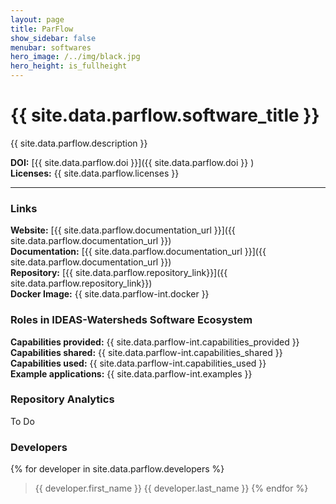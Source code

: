 ```yaml
---
layout: page
title: ParFlow
show_sidebar: false
menubar: softwares
hero_image: /../img/black.jpg
hero_height: is_fullheight
---
```


# {{ site.data.parflow.software_title }} [<i class="fas fa-book"></i>](https://parflow.org/) [<i class="fab fa-github"></i>](https://github.com/parflow/parflow) 

{{ site.data.parflow.description }} 

**DOI:**  [{{ site.data.parflow.doi }}]({{ site.data.parflow.doi }} ) <br>
**Licenses:**  {{ site.data.parflow.licenses }} <br>

***

### Links

**Website:** [{{ site.data.parflow.documentation_url }}]({{ site.data.parflow.documentation_url }}) <br>
**Documentation:** [{{ site.data.parflow.documentation_url }}]({{ site.data.parflow.documentation_url }}) <br>
**Repository:**  [{{ site.data.parflow.repository_link}}]({{ site.data.parflow.repository_link}})  <br>
**Docker Image:**  {{ site.data.parflow-int.docker }}

### Roles in IDEAS-Watersheds Software Ecosystem

**Capabilities provided:** {{ site.data.parflow-int.capabilities_provided }} <br>
**Capabilities shared:** {{ site.data.parflow-int.capabilities_shared }}<br>
**Capabilities used:** {{ site.data.parflow-int.capabilities_used }}<br>
**Example applications:** {{ site.data.parflow-int.examples }}

### Repository Analytics

To Do

### Developers 

{% for developer in site.data.parflow.developers %} 
> {{ developer.first_name }} {{ developer.last_name }} 
{% endfor %}



